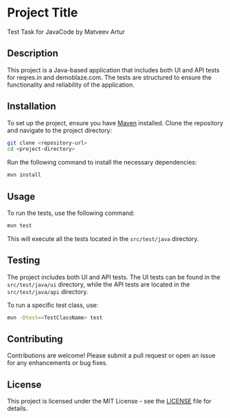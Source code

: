 # Project Title
Test Task for JavaCode by Matveev Artur

## Description
This project is a Java-based application that includes both UI and API tests for reqres.in and demoblaze.com. The tests are structured to ensure the functionality and reliability of the application.

## Installation
To set up the project, ensure you have [Maven](https://maven.apache.org/install.html) installed. Clone the repository and navigate to the project directory:

```bash
git clone <repository-url>
cd <project-directory>
```

Run the following command to install the necessary dependencies:

```bash
mvn install
```

## Usage
To run the tests, use the following command:

```bash
mvn test
```

This will execute all the tests located in the `src/test/java` directory.

## Testing
The project includes both UI and API tests. The UI tests can be found in the `src/test/java/ui` directory, while the API tests are located in the `src/test/java/api` directory. 

To run a specific test class, use:

```bash
mvn -Dtest=<TestClassName> test
```

## Contributing
Contributions are welcome! Please submit a pull request or open an issue for any enhancements or bug fixes.

## License
This project is licensed under the MIT License - see the [LICENSE](LICENSE) file for details.
